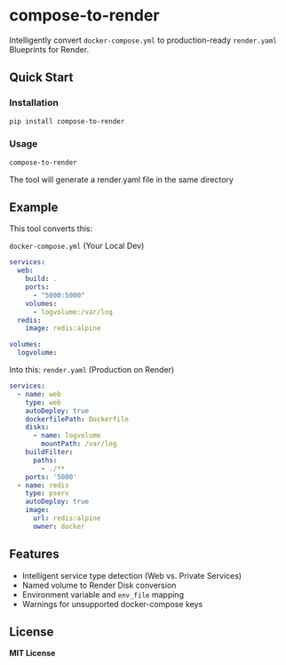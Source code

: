 # compose-to-render

Intelligently convert `docker-compose.yml` to production-ready `render.yaml` Blueprints for Render.

## Quick Start

### Installation
```bash
pip install compose-to-render
```

### Usage
```bash
compose-to-render
```
The tool will generate a render.yaml file in the same directory

## Example

This tool converts this:

`docker-compose.yml` (Your Local Dev)
```yml
services:
  web:
    build: .
    ports:
      - "5000:5000"
    volumes:
      - logvolume:/var/log
  redis:
    image: redis:alpine

volumes:
  logvolume:
```

Into this:
`render.yaml` (Production on Render)
```yaml
services:
  - name: web
    type: web
    autoDeploy: true
    dockerfilePath: Dockerfile
    disks:
      - name: logvolume
        mountPath: /var/log
    buildFilter:
      paths:
        - ./**
    ports: '5000'
  - name: redis
    type: pserv
    autoDeploy: true
    image:
      url: redis:alpine
      owner: docker
```

## Features

- Intelligent service type detection (Web vs. Private Services)
- Named volume to Render Disk conversion
- Environment variable and `env_file` mapping
- Warnings for unsupported docker-compose keys

## License

**MIT License**
